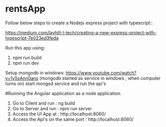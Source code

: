 # rentsApp

Follow below steps to create a Nodejs express project with typescript::

https://medium.com/layhill-l-tech/creating-a-new-express-project-with-typescript-7e023ed3feda

Run this app using: 
1. npm run build
2. npm run dev

Setup mongodb in windows:
https://www.youtube.com/watch?v=1y5sAnn0ans
(mongodb started as service in windows , when computer turns on)
start mongod service and run the api's

#Running the Angular application as a node application.

1. Go to Client and run  : ng build
2. Go to Server and run : npm run server
3. Access the UI App at : http://localhost:8060/ 
4. Access the Api's on the same port : http://localhost:8060/ 
